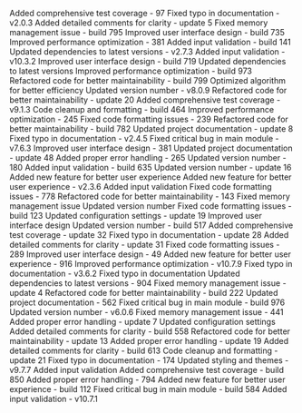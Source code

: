 
Added comprehensive test coverage - 97
Fixed typo in documentation - v2.0.3
Added detailed comments for clarity - update 5
Fixed memory management issue - build 795
Improved user interface design - build 735
Improved performance optimization - 381
Added input validation - build 141
Updated dependencies to latest versions - v2.7.3
Added input validation - v10.3.2
Improved user interface design - build 719
Updated dependencies to latest versions
Improved performance optimization - build 973
Refactored code for better maintainability - build 799
Optimized algorithm for better efficiency
Updated version number - v8.0.9
Refactored code for better maintainability - update 20
Added comprehensive test coverage - v9.1.3
Code cleanup and formatting - build 464
Improved performance optimization - 245
Fixed code formatting issues - 239
Refactored code for better maintainability - build 782
Updated project documentation - update 8
Fixed typo in documentation - v2.4.5
Fixed critical bug in main module - v7.6.3
Improved user interface design - 381
Updated project documentation - update 48
Added proper error handling - 265
Updated version number - 180
Added input validation - build 635
Updated version number - update 16
Added new feature for better user experience
Added new feature for better user experience - v2.3.6
Added input validation
Fixed code formatting issues - 778
Refactored code for better maintainability - 143
Fixed memory management issue
Updated version number
Fixed code formatting issues - build 123
Updated configuration settings - update 19
Improved user interface design
Updated version number - build 517
Added comprehensive test coverage - update 32
Fixed typo in documentation - update 28
Added detailed comments for clarity - update 31
Fixed code formatting issues - 289
Improved user interface design - 49
Added new feature for better user experience - 916
Improved performance optimization - v10.7.9
Fixed typo in documentation - v3.6.2
Fixed typo in documentation
Updated dependencies to latest versions - 904
Fixed memory management issue - update 4
Refactored code for better maintainability - build 222
Updated project documentation - 562
Fixed critical bug in main module - build 976
Updated version number - v6.0.6
Fixed memory management issue - 441
Added proper error handling - update 7
Updated configuration settings
Added detailed comments for clarity - build 558
Refactored code for better maintainability - update 13
Added proper error handling - update 19
Added detailed comments for clarity - build 613
Code cleanup and formatting - update 21
Fixed typo in documentation - 174
Updated styling and themes - v9.7.7
Added input validation
Added comprehensive test coverage - build 850
Added proper error handling - 794
Added new feature for better user experience - build 112
Fixed critical bug in main module - build 584
Added input validation - v10.7.1
